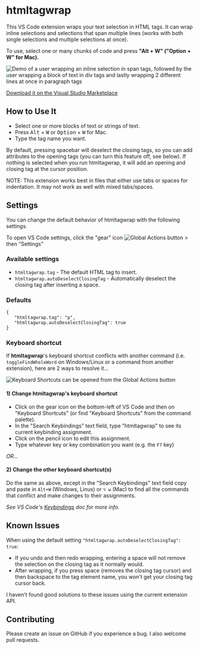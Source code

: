 # htmltagwrap
This VS Code extension wraps your text selection in HTML tags.  It can wrap inline selections and selections that span multiple lines (works with both single selections and multiple selections at once).

To use, select one or many chunks of code and press **"Alt + W" ("Option + W" for Mac).**

![Demo of a user wrapping an inline selection in span tags, followed by the user wrapping a block of text in div tags and lastly wrapping 2 different lines at once in paragraph tags](https://github.com/bgashler1/vscode-htmltagwrap/raw/HEAD/images/screenshot.gif)

[Download it on the Visual Studio Marketplace](https://marketplace.visualstudio.com/items/bradgashler.htmltagwrap)

## How to Use It
* Select one or more blocks of text or strings of text.
* Press <kbd>Alt</kbd> + <kbd>W</kbd> or <kbd>Option</kbd> + <kbd>W</kbd> for Mac.
* Type the tag name you want.

By default, pressing spacebar will deselect the closing tags, so you can add attributes to the opening tags (you can turn this feature off, see below). If nothing is selected when you run htmltagwrap, it will add an opening and closing tag at the cursor position.

NOTE: This extension works best in files that either use tabs or spaces for indentation.  It may not work as well with mixed tabs/spaces.

## Settings
You can change the default behavior of htmltagwrap with the following settings.

To open VS Code settings, click the "gear" icon ![Global Actions button](https://github.com/bgashler1/vscode-htmltagwrap/raw/HEAD/images/settingsIcon.png) > then "Settings"

### Available settings
* `htmltagwrap.tag` -  The default HTML tag to insert.
* `htmltagwrap.autoDeselectClosingTag` -  Automatically deselect the closing tag after inserting a space.

### Defaults
 ```
 {
    "htmltagwrap.tag": "p",
    "htmltagwrap.autoDeselectClosingTag": true
 }
 ```

### Keyboard shortcut
If **htmltagwrap**'s keyboard shortcut conflicts with another command (i.e. `toggleFindWholeWord` on Windows/Linux or a command from another extension), here are 2 ways to resolve it...

![Keyboard Shortcuts can be opened from the Global Actions button](https://github.com/bgashler1/vscode-htmltagwrap/raw/HEAD/images/keybindinghtmltagwrap.png)
#### 1) Change htmltagwrap's keyboard shortcut

* Click on the gear icon on the bottom-left of VS Code and then on "Keyboard Shortcuts" (or find "Keyboard Shortcuts" from the command palette).
* In the "Search Keybindings" text field, type "htmltagwrap" to see its current keybinding assignment.
* Click on the pencil icon to edit this assignment.
* Type whatever key or key combination you want (e.g. the `F7` key)

*OR...*

#### 2) Change the other keyboard shortcut(s)

Do the same as above, except in the "Search Keybindings" text field copy and paste in `Alt+W` (Windows, Linux) or `⌥ w` (Mac) to find all the commands that conflict and make changes to their assignments.

*See VS Code's [Keybindings](https://code.visualstudio.com/docs/getstarted/keybindings) doc for more info.*

## Known Issues
When using the default setting `"htmltagwrap.autoDeselectClosingTag": true`:
* If you undo and then redo wrapping, entering a space will not remove the selection on the closing tag as it normally would.
* After wrapping, if you press space (removes the closing tag cursor) and then backspace to the tag element name, you won't get your closing tag cursor back.

I haven't found good solutions to these issues using the current extension API.

## Contributing
Please create an issue on GitHub if you experience a bug.
I also welcome pull requests.
